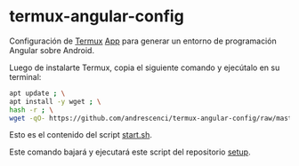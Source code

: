 # termux-angular-config


Configuración de [Termux](http://termux.com/) [App](https://play.google.com/store/apps/details?id=com.termux) para generar un entorno de programación Angular sobre Android.


Luego de instalarte Termux, copia el siguiente comando y ejecútalo en su terminal:


```bash
apt update ; \
apt install -y wget ; \
hash -r ; \
wget -qO- https://github.com/andrescenci/termux-angular-config/raw/master/scripts/setup.sh | bash -x
```


Esto es el contenido del script [start.sh](scripts/start.sh).


Este comando bajará y ejecutará este script del repositorio [setup](scripts/setup.sh).

